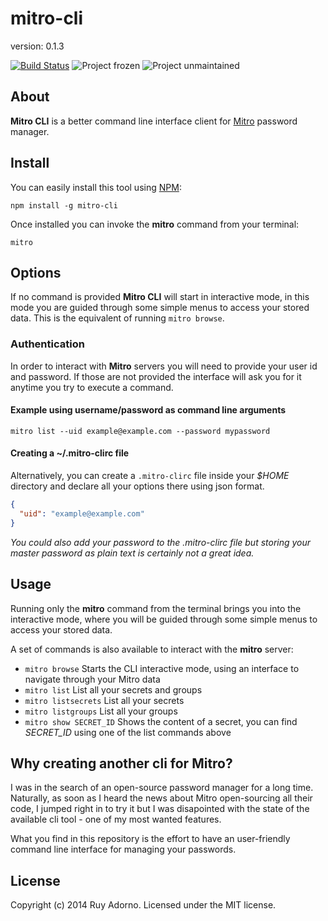 # mitro-cli

version: 0.1.3

[![Build Status](https://travis-ci.org/ruyadorno/mitro-cli.svg?branch=master)](https://travis-ci.org/ruyadorno/mitro-cli) ![Project frozen](https://img.shields.io/badge/status-frozen-blue.svg) ![Project unmaintained](https://img.shields.io/badge/project-unmaintained-red.svg)


## About

**Mitro CLI** is a better command line interface client for [Mitro](http://www.mitro.co/) password manager.


## Install

You can easily install this tool using [NPM](https://www.npmjs.org/):

```shell
npm install -g mitro-cli
```

Once installed you can invoke the **mitro** command from your terminal:

```shell
mitro
```


## Options

If no command is provided **Mitro CLI** will start in interactive mode, in this mode you are guided through some simple menus to access your stored data. This is the equivalent of running `mitro browse`.

### Authentication

In order to interact with **Mitro** servers you will need to provide your user id and password. If those are not provided the interface will ask you for it anytime you try to execute a command.

#### Example using username/password as command line arguments

```shell
mitro list --uid example@example.com --password mypassword
```

#### Creating a ~/.mitro-clirc file

Alternatively, you can create a `.mitro-clirc` file inside your *$HOME* directory and declare all your options there using json format.

```json
{
  "uid": "example@example.com"
}
```

*You could also add your password to the .mitro-clirc file but storing your master password as plain text is certainly not a great idea.*


## Usage

Running only the **mitro** command from the terminal brings you into the interactive mode, where you will be guided through some simple menus to access your stored data.

A set of commands is also available to interact with the **mitro** server:

- `mitro browse` Starts the CLI interactive mode, using an interface to navigate through your Mitro data
- `mitro list` List all your secrets and groups
- `mitro listsecrets` List all your secrets
- `mitro listgroups` List all your groups
- `mitro show SECRET_ID` Shows the content of a secret, you can find *SECRET_ID* using one of the list commands above


## Why creating another cli for Mitro?

I was in the search of an open-source password manager for a long time. Naturally, as soon as I heard the news about Mitro open-sourcing all their code, I jumped right in to try it but I was disapointed with the state of the available cli tool - one of my most wanted features.

What you find in this repository is the effort to have an user-friendly command line interface for managing your passwords.


## License

Copyright (c) 2014 Ruy Adorno. Licensed under the MIT license.

